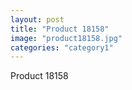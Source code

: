 ```yaml
---
layout: post
title: "Product 18158"
image: "product18158.jpg"
categories: "category1"
---
```

Product 18158
